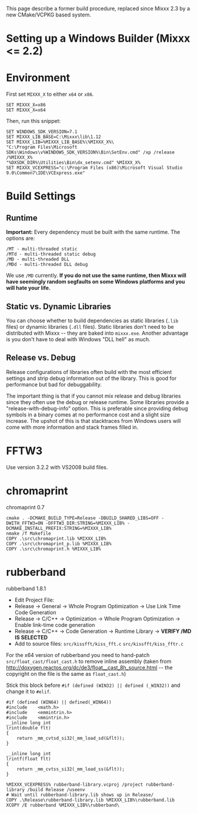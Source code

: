 

This page describe a former build procedure, replaced since Mixxx 2.3 by a new CMake/VCPKG based system.


# Setting up a Windows Builder (Mixxx <= 2.2)

# Environment

First set `MIXXX_X` to either `x64` or `x86`.

    SET MIXXX_X=x86
    SET MIXXX_X=x64

Then, run this snippet:

    SET WINDOWS_SDK_VERSION=7.1
    SET MIXXX_LIB_BASE=C:\Mixxx\lib\1.12
    SET MIXXX_LIB=%MIXXX_LIB_BASE%\%MIXXX_X%\
    "C:\Program Files\Microsoft SDKs\Windows\v%WINDOWS_SDK_VERSION%\Bin\SetEnv.cmd" /xp /release /%MIXXX_X%
    "%DXSDK_DIR%\Utilities\Bin\dx_setenv.cmd" %MIXXX_X%
    SET MIXXX_VCEXPRESS="c:\Program Files (x86)\Microsoft Visual Studio 9.0\Common7\IDE\VCExpress.exe"

# Build Settings

## Runtime

**Important:** Every dependency must be built with the same runtime. The
options are:

    /MT - multi-threaded static 
    /MTd - multi-threaded static debug
    /MD - multi-threaded DLL 
    /MDd - multi-threaded DLL debug

We use `/MD` currently. **If you do not use the same runtime, then Mixxx
will have seemingly random segfaults on some Windows platforms and you
will hate your life.**

## Static vs. Dynamic Libraries

You can choose whether to build dependencies as static libraries (`.lib`
files) or dynamic libraries (`.dll` files). Static libraries don't need
to be distributed with Mixxx -- they are baked into `mixxx.exe`. Another
advantage is you don't have to deal with Windows "DLL hell" as much.

## Release vs. Debug

Release configurations of libraries often build with the most efficient
settings and strip debug information out of the library. This is good
for performance but bad for debuggability.

The important thing is that if you cannot mix release and debug
libraries since they often use the debug or release runtime. Some
libraries provide a "release-with-debug-info" option. This is preferable
since providing debug symbols in a binary comes at no performance cost
and a slight size increase. The upshot of this is that stacktraces from
Windows users will come with more information and stack frames filled
in.

# FFTW3

Use version 3.2.2 with VS2008 build files.

# chromaprint

chromaprint 0.7

    cmake . -DCMAKE_BUILD_TYPE=Release -DBUILD_SHARED_LIBS=OFF -DWITH_FFTW3=ON -DFFTW3_DIR:STRING=%MIXXX_LIB% -DCMAKE_INSTALL_PREFIX:STRING=%MIXXX_LIB%
    nmake /f Makefile
    COPY .\src\chromaprint.lib %MIXXX_LIB%
    COPY .\src\chromaprint_p.lib %MIXXX_LIB%
    COPY .\src\chromaprint.h %MIXXX_LIB%

# rubberband

rubberband 1.8.1

  - Edit Project File:
  - Release -\> General -\> Whole Program Optimization -\> Use Link Time
    Code Generation
  - Release -\> C/C++ -\> Optimization -\> Whole Program Optimization
    -\> Enable link-time code generation
  - Release -\> C/C++ -\> Code Generation -\> Runtime Library -\>
    **VERIFY /MD IS SELECTED**
  - Add to source files: `src/kissfft/kiss_fft.c`
    `src/kissfft/kiss_fftr.c`

For the x64 version of rubberband you need to hand-patch
`src/float_cast/float_cast.h` to remove inline assembly (taken from
<http://doxygen.reactos.org/dc/de3/float__cast_8h_source.html> -- the
copyright on the file is the same as `float_cast.h`)

Stick this block before `#if (defined (WIN32) || defined (_WIN32))` and
change it to `#elif`.

    #if (defined (WIN64) || defined(_WIN64))
    #include    <math.h>
    #include    <emmintrin.h>
    #include    <mmintrin.h>
    __inline long int
    lrint(double flt)
    {
        return _mm_cvtsd_si32(_mm_load_sd(&flt));
    }
    
    __inline long int
    lrintf(float flt)
    {
        return _mm_cvtss_si32(_mm_load_ss(&flt));
    }

    %MIXXX_VCEXPRESS% rubberband-library.vcproj /project rubberband-library /build Release /useenv 
    # Wait until rubberband-library.lib shows up in Release/
    COPY .\Release\rubberband-library.lib %MIXXX_LIB%\rubberband.lib
    XCOPY /E rubberband %MIXXX_LIB%\rubberband\
